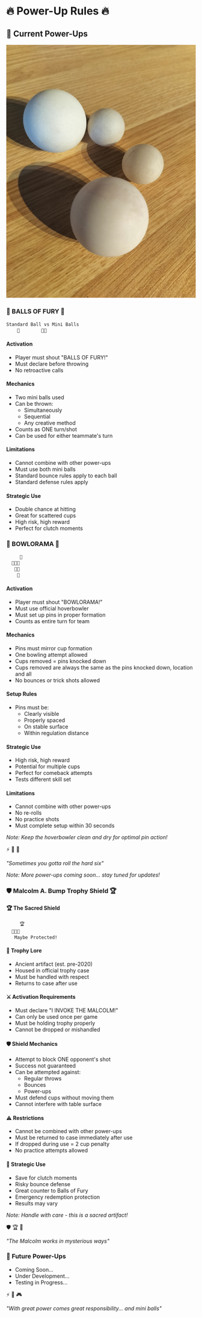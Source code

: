 # 🔥 Power-Up Rules 🔥

## 🌟 Current Power-Ups

![Balls](./images/balls.jpg)


### 👊 BALLS OF FURY 👊
```
Standard Ball vs Mini Balls
    🏐        🔴🔴
```

#### Activation
- Player must shout "BALLS OF FURY!"
- Must declare before throwing
- No retroactive calls

#### Mechanics
- Two mini balls used
- Can be thrown:
  - Simultaneously
  - Sequential
  - Any creative method
- Counts as ONE turn/shot
- Can be used for either teammate's turn

#### Limitations
- Cannot combine with other power-ups
- Must use both mini balls
- Standard bounce rules apply to each ball
- Standard defense rules apply

#### Strategic Use
- Double chance at hitting
- Great for scattered cups
- High risk, high reward
- Perfect for clutch moments

### 🎳 BOWLORAMA 🎳
```
     🎳
  🎯🎯🎯
   🎯🎯
    🎯
```

#### Activation
- Player must shout "BOWLORAMA!"
- Must use official hoverbowler
- Must set up pins in proper formation
- Counts as entire turn for team

#### Mechanics
- Pins must mirror cup formation
- One bowling attempt allowed
- Cups removed = pins knocked down
- Cups removed are always the same as the pins knocked down, location and all
- No bounces or trick shots allowed

#### Setup Rules
- Pins must be:
  - Clearly visible
  - Properly spaced
  - On stable surface
  - Within regulation distance

#### Strategic Use
- High risk, high reward
- Potential for multiple cups
- Perfect for comeback attempts
- Tests different skill set

#### Limitations
- Cannot combine with other power-ups
- No re-rolls
- No practice shots
- Must complete setup within 30 seconds

*Note: Keep the hoverbowler clean and dry for optimal pin action!* 

⚡️ 🎳 🎯

*"Sometimes you gotta roll the hard six"*

*Note: More power-ups coming soon... stay tuned for updates!* 

### 🛡️ Malcolm A. Bump Trophy Shield 🏆

#### 🏆 The Sacred Shield
```
     🏆
  🔴🔴🔴
   Maybe Protected!
```

#### 📜 Trophy Lore
- Ancient artifact (est. pre-2020)
- Housed in official trophy case
- Must be handled with respect
- Returns to case after use

#### ⚔️ Activation Requirements
- Must declare "I INVOKE THE MALCOLM!"
- Can only be used once per game
- Must be holding trophy properly
- Cannot be dropped or mishandled

#### 🛡️ Shield Mechanics
- Attempt to block ONE opponent's shot
- Success not guaranteed
- Can be attempted against:
  - Regular throws
  - Bounces
  - Power-ups
- Must defend cups without moving them
- Cannot interfere with table surface

#### ⚠️ Restrictions
- Cannot be combined with other power-ups
- Must be returned to case immediately after use
- If dropped during use = 2 cup penalty
- No practice attempts allowed

#### 💫 Strategic Use
- Save for clutch moments
- Risky bounce defense
- Great counter to Balls of Fury
- Emergency redemption protection
- Results may vary

*Note: Handle with care - this is a sacred artifact!* 

🛡️ 🏆 🎲

*"The Malcolm works in mysterious ways"*

### 💫 Future Power-Ups
- Coming Soon...
- Under Development...
- Testing in Progress...

⚡️ 🎯 🎮

*"With great power comes great responsibility... and mini balls"*